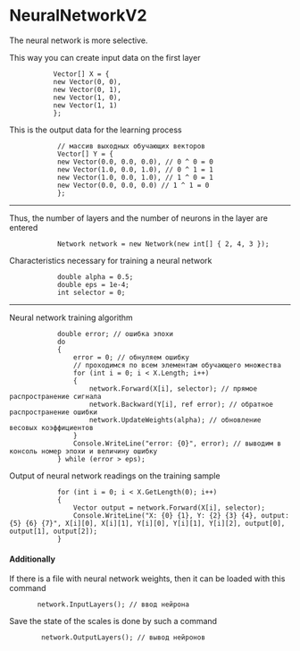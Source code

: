 # NeuralNetworkV2
The neural network is more selective. 

This way you can create input data on the first layer
 ```CSharp
            Vector[] X = {
            new Vector(0, 0),
            new Vector(0, 1),
            new Vector(1, 0),
            new Vector(1, 1)
            };
```

This is the output data for the learning process
```CSharp
            // массив выходных обучающих векторов
            Vector[] Y = {
            new Vector(0.0, 0.0, 0.0), // 0 ^ 0 = 0
            new Vector(1.0, 0.0, 1.0), // 0 ^ 1 = 1
            new Vector(1.0, 0.0, 1.0), // 1 ^ 0 = 1
            new Vector(0.0, 0.0, 0.0) // 1 ^ 1 = 0
            };
```  
   
---

Thus, the number of layers and the number of neurons in the layer are entered
```CSharp
            Network network = new Network(new int[] { 2, 4, 3 });
```

Characteristics necessary for training a neural network
```CSharp
            double alpha = 0.5;
            double eps = 1e-4;
            int selector = 0;
```

---

Neural network training algorithm
```CSharp
            double error; // ошибка эпохи
            do
            {
                error = 0; // обнуляем ошибку
                // проходимся по всем элементам обучающего множества
                for (int i = 0; i < X.Length; i++)
                {                  
                    network.Forward(X[i], selector); // прямое распространение сигнала
                    network.Backward(Y[i], ref error); // обратное распространение ошибки
                    network.UpdateWeights(alpha); // обновление весовых коэффициентов
                }
                Console.WriteLine("error: {0}", error); // выводим в консоль номер эпохи и величину ошибку
            } while (error > eps);
```
          
Output of neural network readings on the training sample
```CSharp
            for (int i = 0; i < X.GetLength(0); i++)
            {
                Vector output = network.Forward(X[i], selector);
                Console.WriteLine("X: {0} {1}, Y: {2} {3} {4}, output: {5} {6} {7}", X[i][0], X[i][1], Y[i][0], Y[i][1], Y[i][2], output[0], output[1], output[2]);
            }
```         
            
#### Additionally           
            
If there is a file with neural network weights, then it can be loaded with this command
```CSharp
       network.InputLayers(); // ввод нейрона
```
Save the state of the scales is done by such a command
```CSharp
        network.OutputLayers(); // вывод нейронов
```     
            


